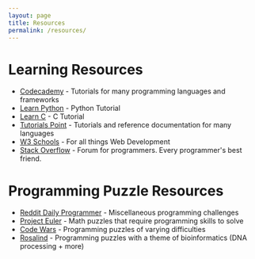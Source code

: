 ```yaml
---
layout: page
title: Resources
permalink: /resources/
---
```


# Learning Resources
* [Codecademy](www.codecademy.com) - Tutorials for many programming languages
    and frameworks
* [Learn Python](http://www.learnpython.org/) - Python Tutorial
* [Learn C](http://www.learn-c.org/) - C Tutorial
* [Tutorials Point](https://www.tutorialspoint.com/index.htm) - Tutorials and
    reference documentation for many languages
* [W3 Schools](http://www.w3schools.com/) - For all things Web Development
* [Stack Overflow](http://stackoverflow.com/) - Forum for programmers. Every
    programmer's best friend.

# Programming Puzzle Resources

* [Reddit Daily Programmer](https://www.reddit.com/r/dailyprogrammer) -
    Miscellaneous programming challenges
* [Project Euler](https://projecteuler.net/archives) - Math puzzles that
    require programming skills to solve
* [Code Wars](https://www.codewars.com) - Programming puzzles of varying
    difficulties
* [Rosalind](rosalind.info) - Programming puzzles with a theme of
    bioinformatics (DNA processing + more)
